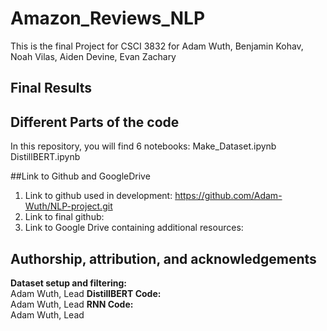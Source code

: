 # Amazon_Reviews_NLP
This is the final Project for CSCI 3832 for Adam Wuth, Benjamin Kohav, Noah Vilas, Aiden Devine, Evan Zachary

## Final Results

## Different Parts of the code
In this repository, you will find 6 notebooks:
Make_Dataset.ipynb
DistillBERT.ipynb

##Link to Github and GoogleDrive
1. Link to github used in development: https://github.com/Adam-Wuth/NLP-project.git
2. Link to final github: 
3. Link to Google Drive containing additional resources:

## Authorship, attribution, and acknowledgements
**Dataset setup and filtering:**<br/>
Adam Wuth, Lead
**DistillBERT Code:**<br/>
Adam Wuth, Lead
**RNN Code:**<br/>
Adam Wuth, Lead
